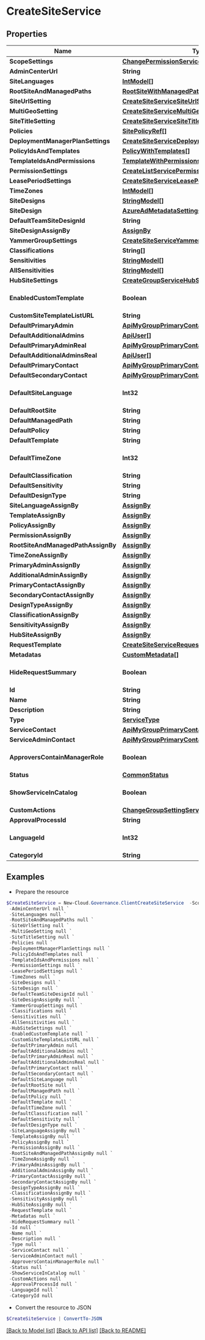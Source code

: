 # CreateSiteService
## Properties

Name | Type | Description | Notes
------------ | ------------- | ------------- | -------------
**ScopeSettings** | [**ChangePermissionServiceScopeSettings**](ChangePermissionServiceScopeSettings.md) |  | [optional] 
**AdminCenterUrl** | **String** |  | [optional] 
**SiteLanguages** | [**IntModel[]**](IntModel.md) |  | [optional] 
**RootSiteAndManagedPaths** | [**RootSiteWithManagedPaths[]**](RootSiteWithManagedPaths.md) |  | [optional] 
**SiteUrlSetting** | [**CreateSiteServiceSiteUrlSetting**](CreateSiteServiceSiteUrlSetting.md) |  | [optional] 
**MultiGeoSetting** | [**CreateSiteServiceMultiGeoSetting**](CreateSiteServiceMultiGeoSetting.md) |  | [optional] 
**SiteTitleSetting** | [**CreateSiteServiceSiteTitleSetting**](CreateSiteServiceSiteTitleSetting.md) |  | [optional] 
**Policies** | [**SitePolicyRef[]**](SitePolicyRef.md) |  | [optional] 
**DeploymentManagerPlanSettings** | [**CreateSiteServiceDeploymentManagerPlanSettings**](CreateSiteServiceDeploymentManagerPlanSettings.md) |  | [optional] 
**PolicyIdsAndTemplates** | [**PolicyWithTemplates[]**](PolicyWithTemplates.md) |  | [optional] 
**TemplateIdsAndPermissions** | [**TemplateWithPermissions[]**](TemplateWithPermissions.md) |  | [optional] 
**PermissionSettings** | [**CreateListServicePermissionSettings**](CreateListServicePermissionSettings.md) |  | [optional] 
**LeasePeriodSettings** | [**CreateSiteServiceLeasePeriodSettings**](CreateSiteServiceLeasePeriodSettings.md) |  | [optional] 
**TimeZones** | [**IntModel[]**](IntModel.md) |  | [optional] 
**SiteDesigns** | [**StringModel[]**](StringModel.md) |  | [optional] 
**SiteDesign** | [**AzureAdMetadataSettingsOffice365Tenant**](AzureAdMetadataSettingsOffice365Tenant.md) |  | [optional] 
**DefaultTeamSiteDesignId** | **String** |  | [optional] 
**SiteDesignAssignBy** | [**AssignBy**](AssignBy.md) |  | [optional] 
**YammerGroupSettings** | [**CreateSiteServiceYammerGroupSettings**](CreateSiteServiceYammerGroupSettings.md) |  | [optional] 
**Classifications** | **String[]** |  | [optional] 
**Sensitivities** | [**StringModel[]**](StringModel.md) |  | [optional] 
**AllSensitivities** | [**StringModel[]**](StringModel.md) |  | [optional] 
**HubSiteSettings** | [**CreateGroupServiceHubSiteSettings**](CreateGroupServiceHubSiteSettings.md) |  | [optional] 
**EnabledCustomTemplate** | **Boolean** |  | [optional] [default to $false]
**CustomSiteTemplateListURL** | **String** |  | [optional] 
**DefaultPrimaryAdmin** | [**ApiMyGroupPrimaryContact**](ApiMyGroupPrimaryContact.md) |  | [optional] 
**DefaultAdditionalAdmins** | [**ApiUser[]**](ApiUser.md) |  | [optional] 
**DefaultPrimaryAdminReal** | [**ApiMyGroupPrimaryContact**](ApiMyGroupPrimaryContact.md) |  | [optional] 
**DefaultAdditionalAdminsReal** | [**ApiUser[]**](ApiUser.md) |  | [optional] 
**DefaultPrimaryContact** | [**ApiMyGroupPrimaryContact**](ApiMyGroupPrimaryContact.md) |  | [optional] 
**DefaultSecondaryContact** | [**ApiMyGroupPrimaryContact**](ApiMyGroupPrimaryContact.md) |  | [optional] 
**DefaultSiteLanguage** | **Int32** |  | [optional] [default to 0]
**DefaultRootSite** | **String** |  | [optional] 
**DefaultManagedPath** | **String** |  | [optional] 
**DefaultPolicy** | **String** |  | [optional] 
**DefaultTemplate** | **String** |  | [optional] 
**DefaultTimeZone** | **Int32** |  | [optional] [default to 0]
**DefaultClassification** | **String** |  | [optional] 
**DefaultSensitivity** | **String** |  | [optional] 
**DefaultDesignType** | **String** |  | [optional] 
**SiteLanguageAssignBy** | [**AssignBy**](AssignBy.md) |  | [optional] 
**TemplateAssignBy** | [**AssignBy**](AssignBy.md) |  | [optional] 
**PolicyAssignBy** | [**AssignBy**](AssignBy.md) |  | [optional] 
**PermissionAssignBy** | [**AssignBy**](AssignBy.md) |  | [optional] 
**RootSiteAndManagedPathAssignBy** | [**AssignBy**](AssignBy.md) |  | [optional] 
**TimeZoneAssignBy** | [**AssignBy**](AssignBy.md) |  | [optional] 
**PrimaryAdminAssignBy** | [**AssignBy**](AssignBy.md) |  | [optional] 
**AdditionalAdminAssignBy** | [**AssignBy**](AssignBy.md) |  | [optional] 
**PrimaryContactAssignBy** | [**AssignBy**](AssignBy.md) |  | [optional] 
**SecondaryContactAssignBy** | [**AssignBy**](AssignBy.md) |  | [optional] 
**DesignTypeAssignBy** | [**AssignBy**](AssignBy.md) |  | [optional] 
**ClassificationAssignBy** | [**AssignBy**](AssignBy.md) |  | [optional] 
**SensitivityAssignBy** | [**AssignBy**](AssignBy.md) |  | [optional] 
**HubSiteAssignBy** | [**AssignBy**](AssignBy.md) |  | [optional] 
**RequestTemplate** | [**CreateSiteServiceRequestTemplate**](CreateSiteServiceRequestTemplate.md) |  | [optional] 
**Metadatas** | [**CustomMetadata[]**](CustomMetadata.md) |  | [optional] 
**HideRequestSummary** | **Boolean** |  | [optional] [default to $false]
**Id** | **String** |  | [optional] 
**Name** | **String** |  | [optional] 
**Description** | **String** |  | [optional] 
**Type** | [**ServiceType**](ServiceType.md) |  | [optional] 
**ServiceContact** | [**ApiMyGroupPrimaryContact**](ApiMyGroupPrimaryContact.md) |  | [optional] 
**ServiceAdminContact** | [**ApiMyGroupPrimaryContact**](ApiMyGroupPrimaryContact.md) |  | [optional] 
**ApproversContainManagerRole** | **Boolean** |  | [optional] [default to $false]
**Status** | [**CommonStatus**](CommonStatus.md) |  | [optional] 
**ShowServiceInCatalog** | **Boolean** |  | [optional] [default to $false]
**CustomActions** | [**ChangeGroupSettingServiceCustomActions**](ChangeGroupSettingServiceCustomActions.md) |  | [optional] 
**ApprovalProcessId** | **String** |  | [optional] 
**LanguageId** | **Int32** |  | [optional] [default to 0]
**CategoryId** | **String** |  | [optional] 

## Examples

- Prepare the resource
```powershell
$CreateSiteService = New-Cloud.Governance.ClientCreateSiteService  -ScopeSettings null `
 -AdminCenterUrl null `
 -SiteLanguages null `
 -RootSiteAndManagedPaths null `
 -SiteUrlSetting null `
 -MultiGeoSetting null `
 -SiteTitleSetting null `
 -Policies null `
 -DeploymentManagerPlanSettings null `
 -PolicyIdsAndTemplates null `
 -TemplateIdsAndPermissions null `
 -PermissionSettings null `
 -LeasePeriodSettings null `
 -TimeZones null `
 -SiteDesigns null `
 -SiteDesign null `
 -DefaultTeamSiteDesignId null `
 -SiteDesignAssignBy null `
 -YammerGroupSettings null `
 -Classifications null `
 -Sensitivities null `
 -AllSensitivities null `
 -HubSiteSettings null `
 -EnabledCustomTemplate null `
 -CustomSiteTemplateListURL null `
 -DefaultPrimaryAdmin null `
 -DefaultAdditionalAdmins null `
 -DefaultPrimaryAdminReal null `
 -DefaultAdditionalAdminsReal null `
 -DefaultPrimaryContact null `
 -DefaultSecondaryContact null `
 -DefaultSiteLanguage null `
 -DefaultRootSite null `
 -DefaultManagedPath null `
 -DefaultPolicy null `
 -DefaultTemplate null `
 -DefaultTimeZone null `
 -DefaultClassification null `
 -DefaultSensitivity null `
 -DefaultDesignType null `
 -SiteLanguageAssignBy null `
 -TemplateAssignBy null `
 -PolicyAssignBy null `
 -PermissionAssignBy null `
 -RootSiteAndManagedPathAssignBy null `
 -TimeZoneAssignBy null `
 -PrimaryAdminAssignBy null `
 -AdditionalAdminAssignBy null `
 -PrimaryContactAssignBy null `
 -SecondaryContactAssignBy null `
 -DesignTypeAssignBy null `
 -ClassificationAssignBy null `
 -SensitivityAssignBy null `
 -HubSiteAssignBy null `
 -RequestTemplate null `
 -Metadatas null `
 -HideRequestSummary null `
 -Id null `
 -Name null `
 -Description null `
 -Type null `
 -ServiceContact null `
 -ServiceAdminContact null `
 -ApproversContainManagerRole null `
 -Status null `
 -ShowServiceInCatalog null `
 -CustomActions null `
 -ApprovalProcessId null `
 -LanguageId null `
 -CategoryId null
```

- Convert the resource to JSON
```powershell
$CreateSiteService | ConvertTo-JSON
```

[[Back to Model list]](../README.md#documentation-for-models) [[Back to API list]](../README.md#documentation-for-api-endpoints) [[Back to README]](../README.md)

